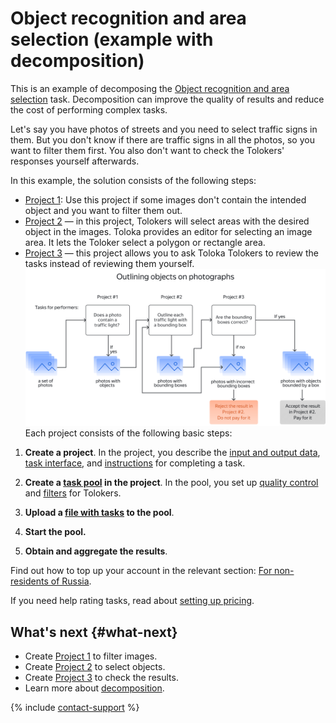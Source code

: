 # Object recognition and area selection (example with decomposition)

This is an example of decomposing the [Object recognition and area selection](../tutorials/selection.md) task. Decomposition can improve the quality of results and reduce the cost of performing complex tasks.

Let's say you have photos of streets and you need to select traffic signs in them. But you don't know if there are traffic signs in all the photos, so you want to filter them first. You also don't want to check the Tolokers' responses yourself afterwards.

In this example, the solution consists of the following steps:

- [Project 1](image-segmentation-project1.md): Use this project if some images don't contain the intended object and you want to filter them out.
- [Project 2](image-segmentation-project2.md) — in this project, Tolokers will select areas with the desired object in the images. Toloka provides an editor for selecting an image area. It lets the Toloker select a polygon or rectangle area.
- [Project 3](image-segmentation-project3.md) — this project allows you to ask Toloka Tolokers to review the tasks instead of reviewing them yourself.
![](../_images/tutorials/image-segmentation/image-segmentation.svg)
Each project consists of the following basic steps:
1. **Create a project**. In the project, you describe the [input and output data](../../glossary.md#input-output-data), [task interface](../../glossary.md#task-interface), and [instructions](../../glossary.md#task-instruction) for completing a task.

1. **Create a [task pool](../../glossary.md#pool) in the project**. In the pool, you set up [quality control](../../glossary.md#quality-control) and [filters](../../glossary.md#filtering) for Tolokers.

1. **Upload a [file with tasks](https://tlk.s3.yandex.net/wsdm2020/dataset_1.tsv) to the pool**.

1. **Start the pool.**

1. **Obtain and aggregate the results**.

Find out how to top up your account in the relevant section: [For non-residents of Russia](refill.md).

If you need help rating tasks, read about [setting up pricing](dynamic-pricing.md#section_wb1_lhl_vlb).


## What's next {#what-next}

- Create [Project 1](image-segmentation-project1.md) to filter images.
- Create [Project 2](image-segmentation-project2.md) to select objects.
- Create [Project 3](image-segmentation-project3.md) to check the results.
- Learn more about [decomposition](solution-architecture.md).

{% include [contact-support](../_includes/contact-support-help.md) %}